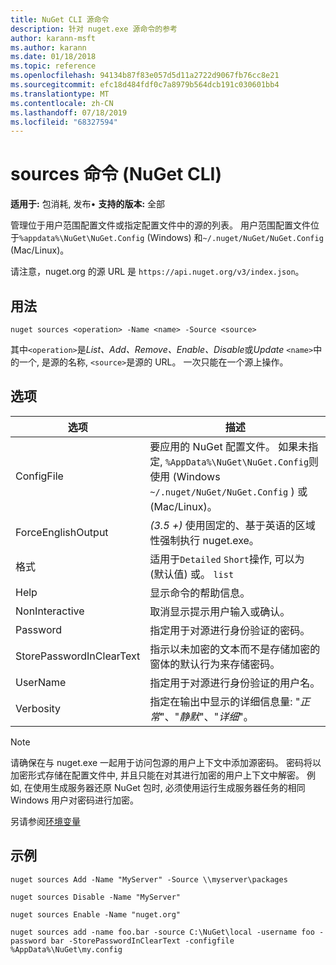 ```yaml
---
title: NuGet CLI 源命令
description: 针对 nuget.exe 源命令的参考
author: karann-msft
ms.author: karann
ms.date: 01/18/2018
ms.topic: reference
ms.openlocfilehash: 94134b87f83e057d5d11a2722d9067fb76cc8e21
ms.sourcegitcommit: efc18d484fdf0c7a8979b564dcb191c030601bb4
ms.translationtype: MT
ms.contentlocale: zh-CN
ms.lasthandoff: 07/18/2019
ms.locfileid: "68327594"
---
```

# <a name="sources-command-nuget-cli"></a>sources 命令 (NuGet CLI)

**适用于:** 包消耗, 发布&bullet; **支持的版本:** 全部

管理位于用户范围配置文件或指定配置文件中的源的列表。 用户范围配置文件位于`%appdata%\NuGet\NuGet.Config` (Windows) 和`~/.nuget/NuGet/NuGet.Config` (Mac/Linux)。

请注意，nuget.org 的源 URL 是 `https://api.nuget.org/v3/index.json`。

## <a name="usage"></a>用法

```cli
nuget sources <operation> -Name <name> -Source <source>
```

其中`<operation>`是*List、Add、Remove、Enable、Disable*或*Update* `<name>`中的一个, 是源的名称, `<source>`是源的 URL。 一次只能在一个源上操作。

## <a name="options"></a>选项

| 选项 | 描述 |
| --- | --- |
| ConfigFile | 要应用的 NuGet 配置文件。 如果未指定, `%AppData%\NuGet\NuGet.Config`则使用 (Windows `~/.nuget/NuGet/NuGet.Config` ) 或 (Mac/Linux)。|
| ForceEnglishOutput | *(3.5 +)* 使用固定的、基于英语的区域性强制执行 nuget.exe。 |
| 格式 | 适用于`Detailed` `Short`操作, 可以为 (默认值) 或。 `list` |
| Help | 显示命令的帮助信息。 |
| NonInteractive | 取消显示提示用户输入或确认。 |
| Password | 指定用于对源进行身份验证的密码。 |
| StorePasswordInClearText | 指示以未加密的文本而不是存储加密的窗体的默认行为来存储密码。 |
| UserName | 指定用于对源进行身份验证的用户名。 |
| Verbosity | 指定在输出中显示的详细信息量: "*正常*"、"*静默*"、"*详细*"。 |

> [!Note]
> 请确保在与 nuget.exe 一起用于访问包源的用户上下文中添加源密码。 密码将以加密形式存储在配置文件中, 并且只能在对其进行加密的用户上下文中解密。 例如, 在使用生成服务器还原 NuGet 包时, 必须使用运行生成服务器任务的相同 Windows 用户对密码进行加密。

另请参阅[环境变量](cli-ref-environment-variables.md)

## <a name="examples"></a>示例

```cli
nuget sources Add -Name "MyServer" -Source \\myserver\packages

nuget sources Disable -Name "MyServer"

nuget sources Enable -Name "nuget.org"

nuget sources add -name foo.bar -source C:\NuGet\local -username foo -password bar -StorePasswordInClearText -configfile %AppData%\NuGet\my.config
```
